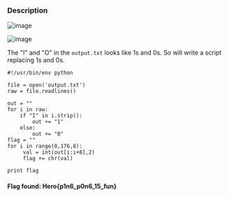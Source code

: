### Description

![image](https://user-images.githubusercontent.com/65862031/116143238-834e9e80-a6f8-11eb-9256-eab89880ddb4.png)

![image](https://user-images.githubusercontent.com/65862031/116143335-a711e480-a6f8-11eb-8c80-cda187ab1b44.png)

The "I" and "O" in the `output.txt` looks like 1s and 0s. So will write a script replacing 1s and 0s. 

```
#!/usr/bin/env python

file = open('output.txt')
raw = file.readlines()

out = ""
for i in raw:
    if "I" in i.strip():
        out += "1"
    else:
        out += "0"
flag = ""
for i in range(0,176,8):
     val = int(out[i:i+8],2)
     flag += chr(val)

print flag
```

#### Flag found: Hero{p1n6_p0n6_15_fun}
